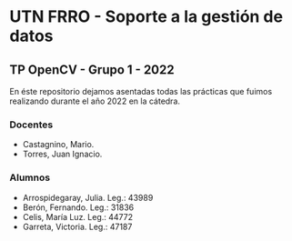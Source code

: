 # UTN FRRO - Soporte a la gestión de datos

## TP OpenCV - Grupo 1 - 2022

En éste repositorio dejamos asentadas todas las prácticas que fuimos realizando durante el año 2022 en la cátedra.

### Docentes

* Castagnino, Mario.
* Torres, Juan Ignacio.

### Alumnos

* Arrospidegaray, Julia. Leg.: 43989
* Berón, Fernando. Leg.: 31836
* Celis, María Luz. Leg.: 44772
* Garreta, Victoria. Leg.: 47187

